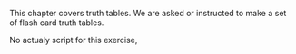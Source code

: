 This chapter covers truth tables.  We are asked or instructed to make a set of flash card truth tables.

No actualy script for this exercise,


